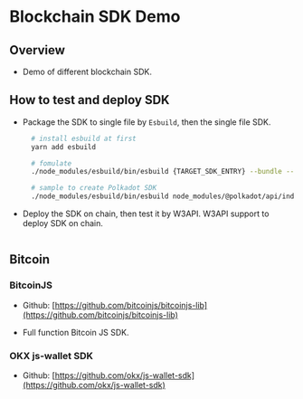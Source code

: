 # Blockchain SDK Demo

## Overview

- Demo of different blockchain SDK.

## How to test and deploy SDK

- Package the SDK to single file by `Esbuild`, then the single file SDK.
  
  ```BASH
    # install esbuild at first
    yarn add esbuild

    # fomulate
    ./node_modules/esbuild/bin/esbuild {TARGET_SDK_ENTRY} --bundle --minify --outfile=./sdk.min.js --global-name={GLOBAL_NAME}

    # sample to create Polkadot SDK
    ./node_modules/esbuild/bin/esbuild node_modules/@polkadot/api/index.js --bundle --minify --outfile=./frontend/polkadot.min.js --global-name=Polkadot
  ```

- Deploy the SDK on chain, then test it by W3API. W3API support to deploy SDK on chain.

  ```BASH

  ```

## Bitcoin

### BitcoinJS

- Github: [https://github.com/bitcoinjs/bitcoinjs-lib](https://github.com/bitcoinjs/bitcoinjs-lib)

- Full function Bitcoin JS SDK.

### OKX js-wallet SDK

- Github: [https://github.com/okx/js-wallet-sdk](https://github.com/okx/js-wallet-sdk)
